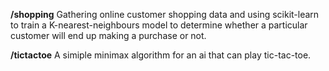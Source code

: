 **/shopping**
Gathering online customer shopping data and using scikit-learn to train a K-nearest-neighbours model to determine whether a particular customer will end up making a purchase or not.

**/tictactoe**
A simiple minimax algorithm for an ai that can play tic-tac-toe.
